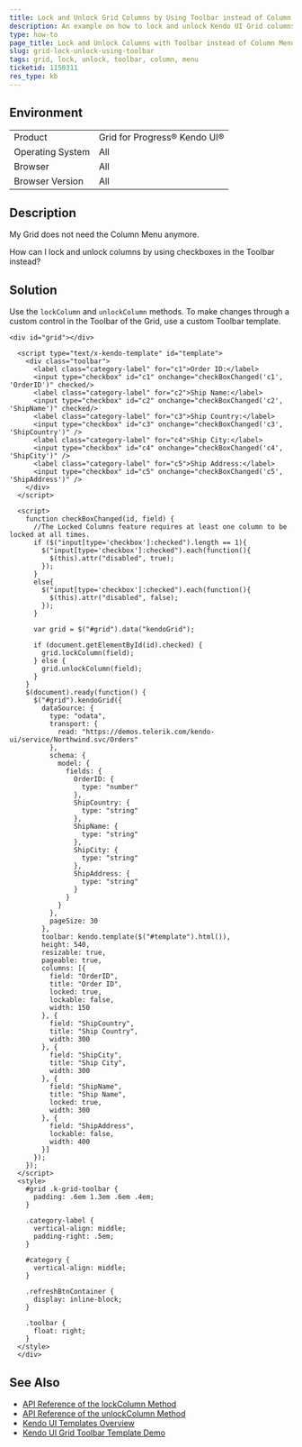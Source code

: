 ```yaml
---
title: Lock and Unlock Grid Columns by Using Toolbar instead of Column Menu
description: An example on how to lock and unlock Kendo UI Grid columns by using the Toolbar instead of the Column Menu.
type: how-to
page_title: Lock and Unlock Columns with Toolbar instead of Column Menu | Kendo UI Grid
slug: grid-lock-unlock-using-toolbar
tags: grid, lock, unlock, toolbar, column, menu
ticketid: 1150311
res_type: kb
---
```


## Environment

<table>
 <tr>
  <td>Product</td>
  <td>Grid for Progress® Kendo UI®</td>
 </tr>
 <tr>
  <td>Operating System</td>
  <td>All</td>
 </tr>
 <tr>
  <td>Browser</td>
  <td>All</td>
 </tr>
 <tr>
  <td>Browser Version</td>
  <td>All</td>
 </tr>
</table>

## Description

My Grid does not need the Column Menu anymore.

How can I lock and unlock columns by using checkboxes in the Toolbar instead?

## Solution

Use the `lockColumn` and `unlockColumn` methods. To make changes through a custom control in the Toolbar of the Grid, use a custom Toolbar template.

```dojo
<div id="grid"></div>

  <script type="text/x-kendo-template" id="template">
    <div class="toolbar">
      <label class="category-label" for="c1">Order ID:</label>
      <input type="checkbox" id="c1" onchange="checkBoxChanged('c1', 'OrderID')" checked/>
      <label class="category-label" for="c2">Ship Name:</label>
      <input type="checkbox" id="c2" onchange="checkBoxChanged('c2', 'ShipName')" checked/>
      <label class="category-label" for="c3">Ship Country:</label>
      <input type="checkbox" id="c3" onchange="checkBoxChanged('c3', 'ShipCountry')" />
      <label class="category-label" for="c4">Ship City:</label>
      <input type="checkbox" id="c4" onchange="checkBoxChanged('c4', 'ShipCity')" />
      <label class="category-label" for="c5">Ship Address:</label>
      <input type="checkbox" id="c5" onchange="checkBoxChanged('c5', 'ShipAddress')" />
    </div>
  </script>

  <script>
    function checkBoxChanged(id, field) {      
      //The Locked Columns feature requires at least one column to be locked at all times.
      if ($("input[type='checkbox']:checked").length == 1){
        $("input[type='checkbox']:checked").each(function(){
          $(this).attr("disabled", true);
        });
      }
      else{
        $("input[type='checkbox']:checked").each(function(){          
          $(this).attr("disabled", false);
        });          
      }

      var grid = $("#grid").data("kendoGrid");

      if (document.getElementById(id).checked) {
        grid.lockColumn(field);
      } else {
        grid.unlockColumn(field);
      }
    }
    $(document).ready(function() {
      $("#grid").kendoGrid({
        dataSource: {
          type: "odata",
          transport: {
            read: "https://demos.telerik.com/kendo-ui/service/Northwind.svc/Orders"
          },
          schema: {
            model: {
              fields: {
                OrderID: {
                  type: "number"
                },
                ShipCountry: {
                  type: "string"
                },
                ShipName: {
                  type: "string"
                },
                ShipCity: {
                  type: "string"
                },
                ShipAddress: {
                  type: "string"
                }
              }
            }
          },
          pageSize: 30
        },
        toolbar: kendo.template($("#template").html()),
        height: 540,
        resizable: true,
        pageable: true,
        columns: [{
          field: "OrderID",
          title: "Order ID",
          locked: true,
          lockable: false,
          width: 150
        }, {
          field: "ShipCountry",
          title: "Ship Country",
          width: 300
        }, {
          field: "ShipCity",
          title: "Ship City",
          width: 300
        }, {
          field: "ShipName",
          title: "Ship Name",
          locked: true,
          width: 300
        }, {
          field: "ShipAddress",
          lockable: false,
          width: 400
        }]
      });
    });
  </script>
  <style>
    #grid .k-grid-toolbar {
      padding: .6em 1.3em .6em .4em;
    }

    .category-label {
      vertical-align: middle;
      padding-right: .5em;
    }

    #category {
      vertical-align: middle;
    }

    .refreshBtnContainer {
      display: inline-block;
    }

    .toolbar {
      float: right;
    }
  </style>
  </div>
```

## See Also

* [API Reference of the lockColumn Method](https://docs.telerik.com/kendo-ui/api/javascript/ui/grid/methods/lockcolumn)
* [API Reference of the unlockColumn Method](https://docs.telerik.com/kendo-ui/api/javascript/ui/grid/methods/unlockcolumn)
* [Kendo UI Templates Overview](https://docs.telerik.com/kendo-ui/framework/templates/overview)
* [Kendo UI Grid Toolbar Template Demo](https://demos.telerik.com/kendo-ui/grid/toolbar-template)

